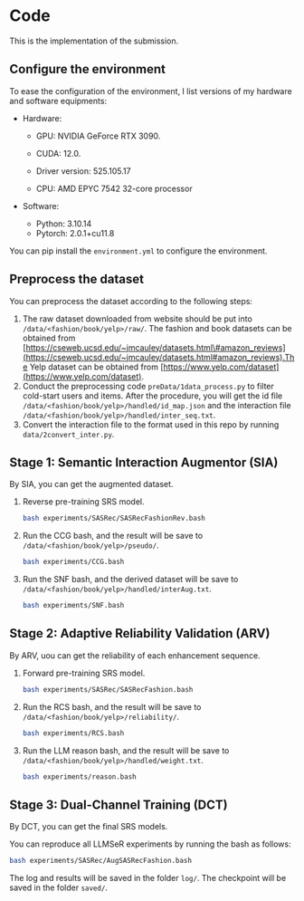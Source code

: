 # Code

This is the implementation of the submission.

## Configure the environment

To ease the configuration of the environment, I list versions of my hardware and software equipments:

- Hardware:

  -  GPU:  NVIDIA GeForce RTX 3090.

  - CUDA: 12.0.
  - Driver version: 525.105.17
  - CPU: AMD EPYC 7542 32-core processor

- Software:

  - Python:  3.10.14
  - Pytorch:  2.0.1+cu11.8

You can pip install the `environment.yml` to configure the environment.

## Preprocess the dataset

You can preprocess the dataset according to the following steps:

1. The raw dataset downloaded from website should be put into `/data/<fashion/book/yelp>/raw/`. The fashion and book datasets can be obtained from [https://cseweb.ucsd.edu/~jmcauley/datasets.html\#amazon_reviews](https://cseweb.ucsd.edu/~jmcauley/datasets.html#amazon_reviews).The Yelp dataset can be obtained from [https://www.yelp.com/dataset](https://www.yelp.com/dataset). 
2. Conduct the preprocessing code `preData/1data_process.py` to filter cold-start users and items. After the procedure, you will get the id file  `/data/<fashion/book/yelp>/handled/id_map.json` and the interaction file  `/data/<fashion/book/yelp>/handled/inter_seq.txt`.
3. Convert the interaction file to the format used in this repo by running `data/2convert_inter.py`.

## Stage 1: Semantic Interaction Augmentor (SIA)

By SIA, you can get the augmented dataset.

1. Reverse pre-training SRS model.

   ```bash
   bash experiments/SASRec/SASRecFashionRev.bash
   ```

2. Run the CCG bash, and the result will be save to `/data/<fashion/book/yelp>/pseudo/`.

   ```bash
   bash experiments/CCG.bash
   ```

3. Run the SNF bash, and the derived dataset will be save to `/data/<fashion/book/yelp>/handled/interAug.txt`.

   ```bash
   bash experiments/SNF.bash
   ```

## Stage 2: Adaptive Reliability Validation (ARV)

By ARV, uou can get the reliability of each enhancement sequence.

1. Forward pre-training SRS model.

   ```bash
   bash experiments/SASRec/SASRecFashion.bash
   ```

2. Run the RCS bash, and the result will be save to `/data/<fashion/book/yelp>/reliability/`.

   ```bash
   bash experiments/RCS.bash
   ```

3. Run the LLM reason bash, and the result will be save to `/data/<fashion/book/yelp>/handled/weight.txt`.

   ```bash
   bash experiments/reason.bash
   ```

## Stage 3: Dual-Channel Training (DCT)

By DCT, you can get the final SRS models.

You can reproduce all LLMSeR experiments by running the bash as follows:

```bash
bash experiments/SASRec/AugSASRecFashion.bash
```

The log and results will be saved in the folder `log/`. The checkpoint will be saved in the folder `saved/`.
